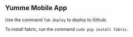 Yumme Mobile App
---

Use the command `fab deploy` to deploy to Github.

To install fabric, run the command `sudo pip install fabric`.